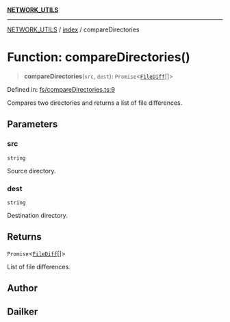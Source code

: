[**NETWORK_UTILS**](../../README.md)

***

[NETWORK_UTILS](../../README.md) / [index](../README.md) / compareDirectories

# Function: compareDirectories()

> **compareDirectories**(`src`, `dest`): `Promise`\<[`FileDiff`](../interfaces/FileDiff.md)[]\>

Defined in: [fs/compareDirectories.ts:9](https://github.com/dailker/everyutil/blob/26e2bb73429918cf0d08899e9efd90b82a42c92e/src/fs/compareDirectories.ts#L9)

Compares two directories and returns a list of file differences.

## Parameters

### src

`string`

Source directory.

### dest

`string`

Destination directory.

## Returns

`Promise`\<[`FileDiff`](../interfaces/FileDiff.md)[]\>

List of file differences.

## Author

## Dailker
